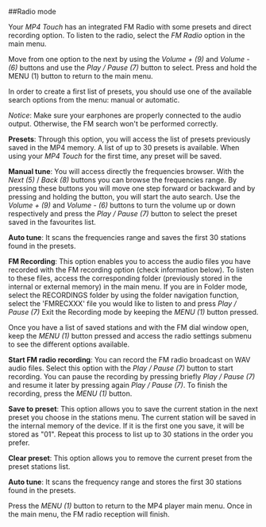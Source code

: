 ##Radio mode

Your *MP4 Touch* has an integrated FM Radio with some presets and direct recording option. To listen to the radio, select the *FM Radio* option in the main menu. 

Move from one option to the next by using the *Volume + (9)* and *Volume - (6)* buttons and use the *Play / Pause (7)* button to select. Press and hold the MENU (1) button to return to the main menu.

In order to create a first list of presets, you should use one of the available search options from the menu: manual or automatic.

*Notice*: Make sure your earphones are properly connected to the audio output. Otherwise, the FM search won't be performed correctly.

**Presets**: Through this option, you will access the list of presets previously saved in the MP4 memory. A list of up to 30 presets is available. When using your *MP4 Touch* for the first time, any preset will be saved. 

**Manual tune**: You will access directly the frequencies browser. With the *Next (5)* / *Back (8)* buttons you can browse the frequencies range. By pressing these buttons you will move one step forward or backward and by pressing and holding the button, you will start the auto search.  Use the *Volume + (9)* and *Volume - (6)* buttons to turn the volume up or down respectively and press the *Play / Pause (7)* button to select the preset saved in the favourites list.

**Auto tune**: It scans the frequencies range and saves the first 30 stations found in the presets.

**FM Recording**: This option enables you to access the audio files you have recorded with the FM recording option (check information below). To listen to these files, access the corresponding folder (previously stored in the internal or external memory) in the main menu. If you are in Folder mode, select the RECORDINGS folder by using the folder navigation function, select the 'FMRECXXX' file you would like to listen to and press *Play / Pause (7)* Exit the Recording mode by keeping the *MENU (1)* button pressed.



Once you have a list of saved stations and with the FM dial window open, keep the *MENU (1)* button pressed and access the radio settings submenu to see the different options available. 

**Start FM radio recording**: You can record the FM radio broadcast on WAV audio files. Select this option with the *Play / Pause (7)* button to start recording. You can pause the recording by pressing briefly *Play / Pause (7)* and resume it later by pressing again *Play / Pause (7)*. To finish the recording, press the *MENU (1)* button.

**Save to preset**: This option allows you to save the current station in the next preset you choose in the stations menu. The current station will be saved in the internal memory of the device. If it is the first one you save, it will be stored as "01". Repeat this process to list up to 30 stations in the order you prefer.


**Clear preset**: This option allows you to remove the current preset from the preset stations list.

**Auto tune**: It scans the frequency range and stores the first 30 stations found in the presets.

Press the *MENU (1)* button to return to the MP4 player main menu. Once in the main menu, the FM radio reception will finish.
